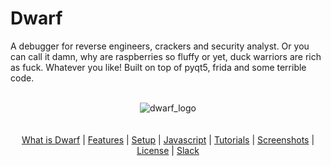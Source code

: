 # Dwarf

A debugger for reverse engineers, crackers and security analyst.
Or you can call it damn, why are raspberries so fluffy or yet, duck warriors are rich as fuck. Whatever you like!
Built on top of pyqt5, frida and some terrible code.

<p align="center">
  <br>
  <img src="https://raw.githubusercontent.com/iGio90/Dwarf/master/dwarf/assets/dwarf.png" alt="dwarf_logo" />
  <br>
  <br>
  <br>
  <a href="http://www.giovanni-rocca.com/dwarf/">What is Dwarf</a> |
  <a href="http://www.giovanni-rocca.com/dwarf/features/">Features</a> |
  <a href="http://www.giovanni-rocca.com/dwarf/setup/">Setup</a> |
  <a href="https://igio90.github.io/Dwarf/">Javascript</a> |
  <a href="http://www.giovanni-rocca.com/dwarf/tutorials/">Tutorials</a> |
  <a href="http://www.giovanni-rocca.com/dwarf/screenshots/">Screenshots</a> |
  <a href="https://github.com/iGio90/Dwarf/blob/master/LICENSE">License</a> |
  <a href="https://join.slack.com/t/resecret/shared_invite/enQtMzc1NTg4MzE3NjA1LTlkNzYxNTIwYTc2ZTYyOWY1MTQ1NzBiN2ZhYjQwYmY0ZmRhODQ0NDE3NmRmZjFiMmE1MDYwNWJlNDVjZDcwNGE">Slack</a>
  <br>
  <br>
</p>